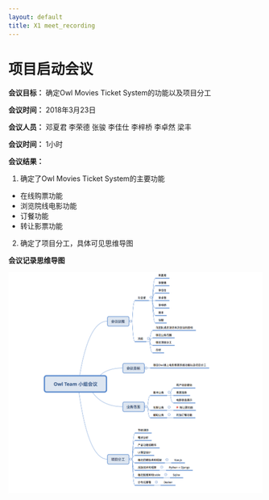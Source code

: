 ```yaml
---
layout: default
title: X1 meet_recording
---
```


# 项目启动会议

**会议目标：** 确定Owl Movies Ticket System的功能以及项目分工

**会议时间：** 2018年3月23日

**会议人员：** 邓夏君 李荣德 张骏 李佳仕 李梓桥 李卓然 梁丰

**会议时间：** 1小时

**会议结果：**
1. 确定了Owl Movies Ticket System的主要功能
  - 在线购票功能
  - 浏览院线电影功能
  - 订餐功能
  - 转让影票功能

2. 确定了项目分工，具体可见思维导图

**会议记录思维导图**

![meeting1](Images/meeting1.png)
